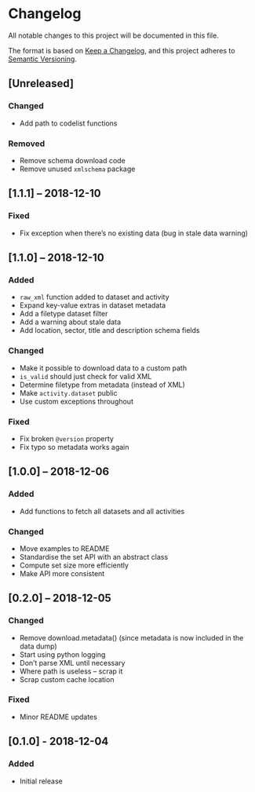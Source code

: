 # Changelog
All notable changes to this project will be documented in this file.

The format is based on [Keep a Changelog](https://keepachangelog.com/en/1.0.0/),
and this project adheres to [Semantic Versioning](https://semver.org/spec/v2.0.0.html).

## [Unreleased]

### Changed
- Add path to codelist functions

### Removed
- Remove schema download code
- Remove unused `xmlschema` package

## [1.1.1] – 2018-12-10

### Fixed
- Fix exception when there’s no existing data (bug in stale data warning)

## [1.1.0] – 2018-12-10

### Added
- `raw_xml` function added to dataset and activity
- Expand key-value extras in dataset metadata
- Add a filetype dataset filter
- Add a warning about stale data
- Add location, sector, title and description schema fields

### Changed
- Make it possible to download data to a custom path
- `is_valid` should just check for valid XML
- Determine filetype from metadata (instead of XML)
- Make `activity.dataset` public
- Use custom exceptions throughout

### Fixed
- Fix broken `@version` property
- Fix typo so metadata works again

## [1.0.0] – 2018-12-06

### Added
- Add functions to fetch all datasets and all activities

### Changed
- Move examples to README
- Standardise the set API with an abstract class
- Compute set size more efficiently
- Make API more consistent

## [0.2.0] – 2018-12-05

### Changed
- Remove download.metadata() (since metadata is now included in the data dump)
- Start using python logging
- Don’t parse XML until necessary
- Where path is useless – scrap it
- Scrap custom cache location

### Fixed
- Minor README updates

## [0.1.0] - 2018-12-04

### Added
- Initial release
